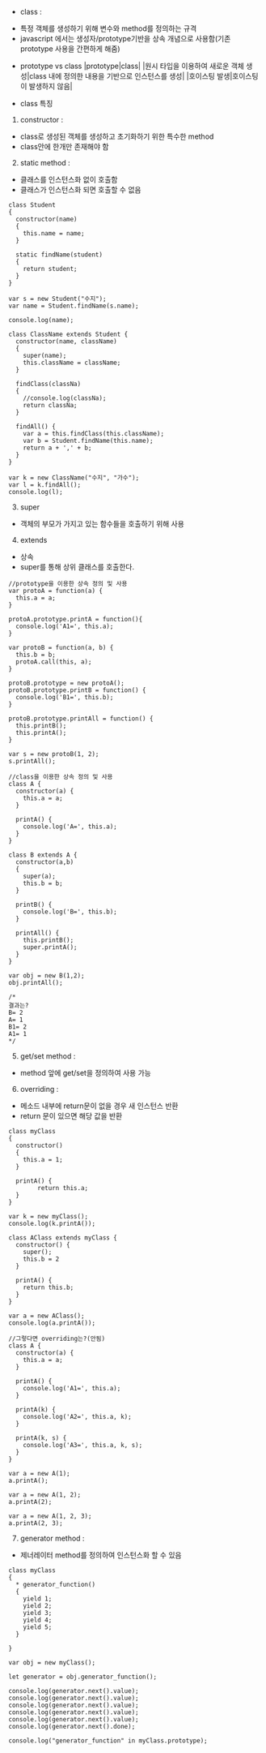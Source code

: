 * class : 
 - 특정 객체를 생성하기 위해 변수와 method를 정의하는 규격
 - javascript 에서는 생성자/prototype기반을 상속 개념으로 사용함(기존 prototype 사용을 간편하게 해줌) 

* prototype vs class
|prototype|class|
|원시 타입을 이용하여 새로운 객체 생성|class 내에 정의한 내용을 기반으로 인스턴스를 생성|
|호이스팅 발생|호이스팅이 발생하지 않음|

* class 특징
1. constructor : 
 - class로 생성된 객체를 생성하고 초기화하기 위한 특수한 method
 - class안에 한개만 존재해야 함

2. static method :
 - 클래스를 인스턴스화 없이 호출함
 - 클래스가 인스턴스화 되면 호출할 수 없음
```
class Student
{
  constructor(name)
  {
    this.name = name;
  }

  static findName(student)
  {
    return student;
  }
}

var s = new Student("수지");
var name = Student.findName(s.name);

console.log(name); 

class ClassName extends Student {
  constructor(name, className)
  {
    super(name);
    this.className = className;    
  }
  
  findClass(classNa)
  {
    //console.log(classNa);
    return classNa;
  }
  
  findAll() {    
    var a = this.findClass(this.className);
    var b = Student.findName(this.name);    
    return a + ',' + b;
  }
}

var k = new ClassName("수지", "가수");
var l = k.findAll();
console.log(l); 
``` 

3. super
 - 객체의 부모가 가지고 있는 함수들을 호출하기 위해 사용

4. extends
 - 상속
 - super를 통해 상위 클래스를 호출한다.
```
//prototype을 이용한 상속 정의 및 사용
var protoA = function(a) {
  this.a = a;
}

protoA.prototype.printA = function(){
  console.log('A1=', this.a);
}

var protoB = function(a, b) {
  this.b = b;
  protoA.call(this, a);
}

protoB.prototype = new protoA();
protoB.prototype.printB = function() {
  console.log('B1=', this.b);
}

protoB.prototype.printAll = function() {
  this.printB();
  this.printA();
}

var s = new protoB(1, 2);
s.printAll();

//class을 이용한 상속 정의 및 사용
class A {
  constructor(a) {
    this.a = a;
  }
  
  printA() {
    console.log('A=', this.a);
  }
}

class B extends A {
  constructor(a,b) 
  {
    super(a);
    this.b = b;
  }
  
  printB() {
    console.log('B=', this.b);
  }
  
  printAll() {
    this.printB();
    super.printA();
  }
}

var obj = new B(1,2);
obj.printAll();

/*
결과는?
B= 2
A= 1
B1= 2
A1= 1  
*/
``` 

5. get/set method :
 - method 앞에 get/set을 정의하여 사용 가능

6. overriding : 
 - 메소드 내부에 return문이 없을 경우 새 인스턴스 반환
 - return 문이 있으면 해당 값을 반환
```
class myClass 
{
  constructor() 
  {
    this.a = 1;
  }

  printA() {
		return this.a;
  }
}

var k = new myClass();
console.log(k.printA());

class AClass extends myClass {
  constructor() {
    super();
    this.b = 2
  }
  
  printA() {
    return this.b;
  }
}

var a = new AClass();
console.log(a.printA());

//그렇다면 overriding는?(안됨)
class A {
  constructor(a) {
    this.a = a;
  }
  
  printA() {
    console.log('A1=', this.a);
  }
  
  printA(k) {
    console.log('A2=', this.a, k);
  }
  
  printA(k, s) {
    console.log('A3=', this.a, k, s);
  }
}

var a = new A(1);
a.printA();

var a = new A(1, 2);
a.printA(2);

var a = new A(1, 2, 3);
a.printA(2, 3);
``` 

7. generator method : 
 - 제너레이터 method를 정의하여 인스턴스화 할 수 있음
```
class myClass
{ 
  * generator_function()
  {
    yield 1;
    yield 2;
    yield 3;
    yield 4;
    yield 5;
  }

}

var obj = new myClass();

let generator = obj.generator_function();

console.log(generator.next().value);
console.log(generator.next().value);
console.log(generator.next().value);
console.log(generator.next().value);
console.log(generator.next().value);
console.log(generator.next().done);

console.log("generator_function" in myClass.prototype);
```

